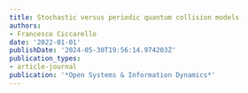 ```yaml
---
title: Stochastic versus periodic quantum collision models
authors:
- Francesco Ciccarello
date: '2022-01-01'
publishDate: '2024-05-30T19:56:14.974203Z'
publication_types:
- article-journal
publication: '*Open Systems & Information Dynamics*'
---
```

